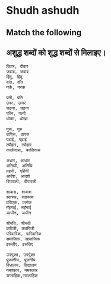 
# Shudh ashudh

## Match the following 

## अशुद्ध शब्दों को शुद्ध शब्दों से मिलाइए। 

```
दिवार, दीवार
जबाब, जवाब
हिंदु, हिंदू
दांत, दाँत
नर्क, नरक
```

```
पती, पति
उपर, ऊपर
चढना, चढ़ना
पत्नि, पत्नी
धोका, धोखा
```

```
गुरू, गुरु
वापिस, वापस
पढाई, पढ़ाई
त्यौहार, त्योहार
कालीदास, कालिदास
```

```
अधार, आधार
अतिथी, अतिथि
ग्रहणी, गृहिणी
आर्दश, आदर्श
दिपावली, दीपावली
```

```
शाबास, शाबाश
स्वास्थ, स्वास्थ्य
प्रतिएक, प्रत्येक
मँहगाई, महँगाई
आधीन, अधीन
```

```
श्रीमति, श्रीमती
कवित्री, कवयित्री
परिवारिक, पारिवारिक
समाजिक, सामाजिक
इसलीए, इसलिए
```

```
उपयुक्त, उपर्युक्त
पूज्यनीय, पूजनीय
विधालय, विद्यालय
नमश्कार, नमस्कार
सप्ताहिक,साप्ताहिक
```
